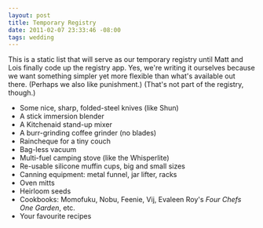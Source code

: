 ```yaml
--- 
layout: post
title: Temporary Registry
date: 2011-02-07 23:33:46 -08:00
tags: wedding
---
```

This is a static list that will serve as our temporary registry until Matt and
Lois finally code up the registry app. Yes, we're writing it ourselves because
we want something simpler yet more flexible than what's available out there.
(Perhaps we also like punishment.) (That's not part of the registry, though.)

<!--more-->

* Some nice, sharp, folded-steel knives (like Shun)
* A stick immersion blender
* A Kitchenaid stand-up mixer
* A burr-grinding coffee grinder (no blades)
* Raincheque for a tiny couch
* Bag-less vacuum
* Multi-fuel camping stove (like the Whisperlite)
* Re-usable silicone muffin cups, big and small sizes
* Canning equipment: metal funnel, jar lifter, racks
* Oven mitts
* Heirloom seeds
* Cookbooks: Momofuku, Nobu, Feenie, Vij, Evaleen Roy's _Four Chefs One Garden_,
  etc.
* Your favourite recipes
